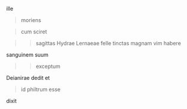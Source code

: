 ille 

> moriens

> cum sciret

>> sagittas Hydrae Lernaeae felle tinctas magnam vim habere

sanguinem suum 

>> exceptum 

Deianirae dedit et

> id philtrum esse

dixit
